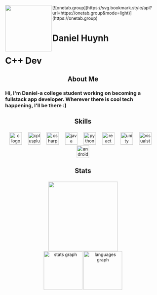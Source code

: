 <img align="left" height="150" src="https://github.com/koifissh/koifissh/assets/112574689/218755f0-f1c3-4101-a09b-c3b3fe4ce678"  />
<!--
<img align="center" height="150" src="https://github.com/koifissh/koifissh/assets/112574689/b62c2472-eb66-4740-84af-74e366abbe9d"  />
![output-onlinegiftools](https://github.com/koifissh/koifissh/assets/112574689/367dd36c-ae1d-4b79-b970-edcb1d401b81)
![output-onlinegiftools (1)](https://github.com/koifissh/koifissh/assets/112574689/218755f0-f1c3-4101-a09b-c3b3fe4ce678)
![lofi1 (1)](https://github.com/koifissh/koifissh/assets/112574689/827e40d2-dad2-414d-ba36-deb82b14b67e)
-->
[![onetab.group](https://svg.bookmark.style/api?url=https://onetab.group&mode=light)](https://onetab.group)

<h1 align="left">Daniel Huynh</h1>

###

<h1 align="left">C++ Dev</h1>

###
<h2 align="center">About Me</h2>

###

<h3 align="left">Hi, I'm Daniel-a college student working on becoming a fullstack app developer. Wherever there is cool tech happening, I'll be there :)</h3>

###

<h2 align="center">Skills</h2>

###

<div align="center">
  <img src="https://cdn.jsdelivr.net/gh/devicons/devicon/icons/c/c-original.svg" height="40" alt="c logo"  />
  <img width="12" />
  <img src="https://cdn.jsdelivr.net/gh/devicons/devicon/icons/cplusplus/cplusplus-original.svg" height="40" alt="cplusplus logo"  />
  <img width="12" />
  <img src="https://cdn.jsdelivr.net/gh/devicons/devicon/icons/csharp/csharp-original.svg" height="40" alt="csharp logo"  />
  <img width="12" />
  <img src="https://cdn.jsdelivr.net/gh/devicons/devicon/icons/java/java-original.svg" height="40" alt="java logo"  />
  <img width="12" />
  <img src="https://cdn.jsdelivr.net/gh/devicons/devicon/icons/python/python-original.svg" height="40" alt="python logo"  />
  <img width="12" />
  <img src="https://cdn.simpleicons.org/react/61DAFB" height="40" alt="react logo"  />
  <img width="12" />
  <img src="https://cdn.simpleicons.org/unity/C0C0C0" height="40" alt="unity logo"  />
  <img width="12" />
  <img src="https://cdn.simpleicons.org/visualstudio/5C2D91" height="40" alt="visualstudio logo"  />
  <img width="12" />
  <img src="https://cdn.simpleicons.org/androidstudio/3DDC84" height="40" alt="androidstudio logo"  />
</div>

###

<h2 align="center">Stats</h2>

###

<div align="center">
 <img src="https://github-readme-activity-graph.vercel.app/graph?username=koifissh&theme=github-compact&hide_border=true)](https://github.com/koifissh/github-readme-activity-graph)" height="225" />
</div>

<div align="center">
  <img src="https://github-readme-stats.vercel.app/api?username=koifissh&hide_title=false&hide_rank=false&show_icons=true&include_all_commits=true&count_private=true&disable_animations=false&theme=github_dark&locale=en&hide_border=true&order=1" height="125" alt="stats graph"  />
  <img src="https://github-readme-stats.vercel.app/api/top-langs?username=koifissh&locale=en&hide_title=false&layout=compact&card_width=320&langs_count=5&theme=github_dark&hide_border=true&order=2" height="125" alt="languages graph"  />
</div>

###
###















<!--
![lofi2](https://github.com/koifissh/koifissh/assets/112574689/0ea83c14-bf6c-463c-807a-cf4331399888)

![lofi1 (1)](https://github.com/koifissh/koifissh/assets/112574689/827e40d2-dad2-414d-ba36-deb82b14b67e)
![lofi1 (1)](https://github.com/koifissh/koifissh/assets/112574689/827e40d2-dad2-414d-ba36-deb82b14b67e)

![lofi1](https://github.com/koifissh/koifissh/assets/112574689/a920fef3-5c22-4408-b768-498b1379edd4)
<img align="left" height="200" src="https://github.com/koifissh/koifissh/assets/112574689/a920fef3-5c22-4408-b768-498b1379edd4"  />

###

<h1 align="left">Daniel Huynh</h1>

###

<p align="left">Hi, I'm Daniel-a college student working on becoming a fullstack app developer. Wherever there is cool tech, I'll be there :)</p>

###

<div align="left">
  <img src="https://github-readme-stats.vercel.app/api?username=koifissh&hide_title=false&hide_rank=true&show_icons=true&include_all_commits=true&count_private=true&disable_animations=false&theme=github_dark&locale=en&hide_border=true&order=1" height="150" alt="stats graph"  />
</div>

###

<div align="center">
  <img src="https://github-readme-stats.vercel.app/api/top-langs?username=koifissh&locale=en&hide_title=false&layout=compact&card_width=320&langs_count=5&theme=dracula&hide_border=false&order=2" height="150" alt="languages graph"  />
</div>

###









<h1 align="left">Daniel Huynh -@koifissh</h1> 
<div style="display: flex; align-items: center;">
  <img src="https://github.com/koifissh/koifissh/assets/112574689/1cb435ff-153f-41bf-b2ae-78ab42cc3eca">
  Hi, I'm Daniel-a college student working on becoming a fullstack app developer. Wherever there is cool tech, I'll be there.
</div>

<h3 align="left">Hi, I'm Daniel-a college student working on becoming a fullstack app developer. Wherever there is cool tech, I'll be there.</h3>


![ crop](https://github.com/koifissh/koifissh/assets/112574689/1cb435ff-153f-41bf-b2ae-78ab42cc3eca)














<img src="https://github.com/koifissh/koifissh/assets/112574689/001686b0-a9b3-461e-b433-c747538414da"/>
<img src=!"https://github.com/koifissh/koifissh/assets/112574689/2450cc74-a859-4881-8526-17d6d8437efc"/>

<h3 align="left">Languages and Tools:</h3>
<p align="left"> <a href="https://developer.android.com" target="_blank" rel="noreferrer"> <img src="https://raw.githubusercontent.com/devicons/devicon/master/icons/android/android-original-wordmark.svg" alt="android" width="40" height="40"/> </a> <a href="https://www.w3schools.com/cpp/" target="_blank" rel="noreferrer"> <img src="https://raw.githubusercontent.com/devicons/devicon/master/icons/cplusplus/cplusplus-original.svg" alt="cplusplus" width="40" height="40"/> </a> <a href="https://www.java.com" target="_blank" rel="noreferrer"> <img src="https://raw.githubusercontent.com/devicons/devicon/master/icons/java/java-original.svg" alt="java" width="40" height="40"/> </a> <a href="https://developer.mozilla.org/en-US/docs/Web/JavaScript" target="_blank" rel="noreferrer"> <img src="https://raw.githubusercontent.com/devicons/devicon/master/icons/javascript/javascript-original.svg" alt="javascript" width="40" height="40"/> </a> <a href="https://www.python.org" target="_blank" rel="noreferrer"> <img src="https://raw.githubusercontent.com/devicons/devicon/master/icons/python/python-original.svg" alt="python" width="40" height="40"/> </a> </p>


<p align="center">
  <img src="https://capsule-render.vercel.app/api?text=Hey%20Everyone!%F0%9F%95%B9%EF%B8%8F&fontColor=728FCE&animation=fadeIn&type=waving&color=gradient&height=100"/>
</p>

<h3 align="left">Connect with me:</h3>
<p align="left">
</p>

**koifissh/koifissh** is a ✨ _special_ ✨ repository because its `README.md` (this file) appears on your GitHub profile.

Here are some ideas to get you started:

- 🔭 I’m currently working on ...
- 🌱 I’m currently learning ...
- 👯 I’m looking to collaborate on ...
- 🤔 I’m looking for help with ...
- 💬 Ask me about ...
- 📫 How to reach me: ...
- 😄 Pronouns: ...
- ⚡ Fun fact: ...
-->
